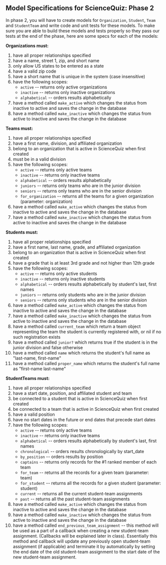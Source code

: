 Model Specifications for ScienceQuiz: Phase 2
---

In phase 2, you will have to create models for `Organization`, `Student`, `Team` and
`StudentTeam` and write code and unit tests for these models. To make sure you are able to
build these models and tests properly so they pass our tests at the end of the phase, here are some specs for each of the models:

**Organizations must:**

1. have all proper relationships specified
2. have a name, street 1, zip, and short name
3. only allow US states to be entered as a state
4. have a valid zip code
5. have a short name that is unique in the system (case insensitive)
6. have the following scopes:
	- `active` -- returns only active organizations
	- `inactive` -- returns only inactive organizations
	- `alphabetical` -- orders results alphabetically
7.	have a method called `make_active` which changes the status from inactive to active and saves the change in the database
8. have a method called `make_inactive` which changes the status from active to inactive and saves the change in the database


**Teams must:**

1. have all proper relationships specified
2. have a first name, division, and affiliated organization
3. belong to an organization that is active in ScienceQuiz when first created
4. must be in a valid division
5. have the following scopes:
	- `active` -- returns only active teams
	- `inactive` -- returns only inactive teams
	- `alphabetical` -- orders results alphabetically
	- `juniors` -- returns only teams who are in the junior division
	- `seniors` -- returns only teams who are in the senior division
	- `for_organization` -- returns all the teams for a given organization (parameter: organization)
6.	have a method called `make_active` which changes the status from inactive to active and saves the change in the database
7. have a method called `make_inactive` which changes the status from active to inactive and saves the change in the database


**Students must:**

1. have all proper relationships specified
2. have a first name, last name, grade, and affiliated organization
3. belong to an organization that is active in ScienceQuiz when first created
4. have a grade that is at least 3rd grade and not higher than 12th grade
5. have the following scopes:
	- `active` -- returns only active students
	- `inactive` -- returns only inactive students
	- `alphabetical` -- orders results alphabetically by student's last, first names
	- `juniors` -- returns only students who are in the junior division
	- `seniors` -- returns only students who are in the senior division
6.	have a method called `make_active` which changes the status from inactive to active and saves the change in the database
7. have a method called `make_inactive` which changes the status from active to inactive and saves the change in the database
8. have a method called `current_team` which return a team object representing the team the student is currently registered with, or nil if no such registration exists
9. have a method called `junior?` which returns true if the student is in the junior division and false otherwise
10. have a method called `name` which returns the student's full name as "last-name, first-name"
11. have a method called `proper_name` which returns the student's full name as "first-name last-name"


**StudentTeams must:**

1. have all proper relationships specified
2. have a start date, position, and affiliated student and team
3. be connected to a student that is active in ScienceQuiz when first created
4. be connected to a team that is active in ScienceQuiz when first created
5. have a valid position
6. have no start dates in the future or end dates that precede start dates
7. have the following scopes:
	- `active` -- returns only active teams
	- `inactive` -- returns only inactive teams
	- `alphabetical` -- orders results alphabetically by student's last, first names
	- `chronological` -- orders results chronologically by start_date
	- `by_position` -- orders results by position
	- `captains` -- returns only records for the #1 ranked member of each team
	- `for_team` -- returns all the records for a given team (parameter: team)
	- `for_student` -- returns all the records for a given student (parameter: student)
	- `current` -- returns all the current student-team assignments
	- `past` -- returns all the past student-team assignments
8.	have a method called `make_active` which changes the status from inactive to active and saves the change in the database
9. have a method called `make_inactive` which changes the status from active to inactive and saves the change in the database
10. have a method called `end_previous_team_assignment` -- this method will be used as a part of a callback when creating a new student-team assignment. (Callbacks will be explained later in class). Essentially this method and callback will update any previously open student-team assignment (if applicable) and terminate it by automatically by setting the end date of the old student-team assignment to the start date of the new student-team assignment.



